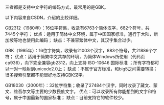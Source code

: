 三者都是支持中文字符的编码方式，最常用的是GBK。

以下内容来自CSDN，介绍的比较详细。

GB2312（1980年）：16位字符集，收录有6763个简体汉字，682个符号，共7445个字符； 
优点：适用于简体中文环境，属于中国国家标准，通行于大陆，新加坡等地也使用此编码； 
缺点：不兼容繁体中文，其汉字集合过少。 

GBK（1995年）：16位字符集，收录有21003个汉字，883个符号，共21886个字符； 
优点：适用于简繁中文共存的环境，为简体Windows所使用（代码页cp936），向下完全兼容gb2312，向上支持 ISO-10646 国际标准 ；所有字符都可以一对一映射到unicode2.0上；
缺点：不属于官方标准，和big5之间需要转换；很多搜索引擎都不能很好地支持GBK汉字。

GB18030（2000年）：32位字符集；收录了27484个汉字，同时收录了藏文、蒙文、维吾尔文等主要的少数民族文字。 
优点：可以收录所有你能想到的文字和符号，属于中国最新的国家标准； 
缺点：目前支持它的软件较少。